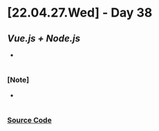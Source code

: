 # [22.04.27.Wed] - Day 38

## _Vue.js + Node.js_

-

#

### [Note]

-

#

### [Source Code](https://github.com/ding-co/developer-dignity/tree/main/boot-camp/practice/April/day31)
